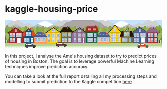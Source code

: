 # kaggle-housing-price

![Example Image](images/kaggle_5407_media_housesbanner.png)

In this project, I analyse the Ame's housing dataset to try to predict prices of housing in Boston. The goal is to leverage powerful Machine Learning techniques improve prediction accuracy.

You can take a look at the full report detailing all my processing steps and modelling to submit prediction to the Kaggle competition [here](reports/report-kaggle-housing-GV-3-robustscaler-clean.ipynb)

